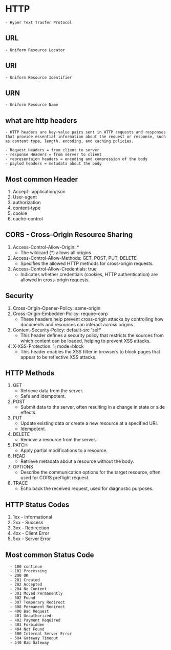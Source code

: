# HTTP
    - Hyper Text Trasfer Protocol

## URL
    - Uniform Resource Locator
## URI
    - Uniform Resource Identifier
## URN
    - Uniform Resource Name

## what are http headers 
    - HTTP headers are key-value pairs sent in HTTP requests and responses that provide essential information about the request or response, such as content type, length, encoding, and caching policies.

    - Request Headers = from client to server
    - response Headers = from server to client
    - representaion headers = encoding and compression of the body
    - paylod headers = metadata about the body

## Most common Header 

1. Accept : application/json
2. User-agent 
3. authorization
4. content-type
5. cookie
6. cache-control

## CORS - Cross-Origin Resource Sharing
1. Access-Control-Allow-Origin: *
   - The wildcard (*) allows all origins 
2. Access-Control-Allow-Methods: GET, POST, PUT, DELETE
   - Specifies the allowed HTTP methods for cross-origin requests.
3. Access-Control-Allow-Credentials: true
   - Indicates whether credentials (cookies, HTTP authentication) are allowed in cross-origin requests.

## Security
1. Cross-Origin-Opener-Policy: same-origin
2. Cross-Origin-Embedder-Policy: require-corp
   - These headers help prevent cross-origin attacks by controlling how documents and resources can interact across origins.
3. Content-Security-Policy: default-src 'self'
   - This header defines a security policy that restricts the sources from which content can be loaded, helping to prevent XSS attacks.
4. X-XSS-Protection: 1; mode=block
   - This header enables the XSS filter in browsers to block pages that appear to be reflective XSS attacks.


## HTTP Methods
1. GET
   - Retrieve data from the server.
   - Safe and idempotent.
2. POST
   - Submit data to the server, often resulting in a change in state or side effects.
3. PUT
   - Update existing data or create a new resource at a specified URI.
   - Idempotent.
4. DELETE
   - Remove a resource from the server.
5. PATCH
   - Apply partial modifications to a resource.
6. HEAD
   - Retrieve metadata about a resource without the body.
7. OPTIONS
   - Describe the communication options for the target resource, often used for CORS preflight request.
8. TRACE
   - Echo back the received request, used for diagnostic purposes.


## HTTP Status Codes
1. 1xx - Informational
2. 2xx - Success
3. 3xx - Redirection
4. 4xx - Client Error
5. 5xx - Server Error

## Most common Status Code
      - 100 continue
      - 102 Processing
      - 200 OK
      - 201 Created
      - 202 Accepted
      - 204 No Content
      - 301 Moved Permanently
      - 302 Found
      - 307 Temporary Redirect
      - 308 Permanent Redirect
      - 400 Bad Request
      - 401 Unauthorized
      - 402 Payment Required
      - 403 Forbidden
      - 404 Not Found
      - 500 Internal Server Error
      - 504 Gateway Timeout
      - 540 Bad Gateway
      